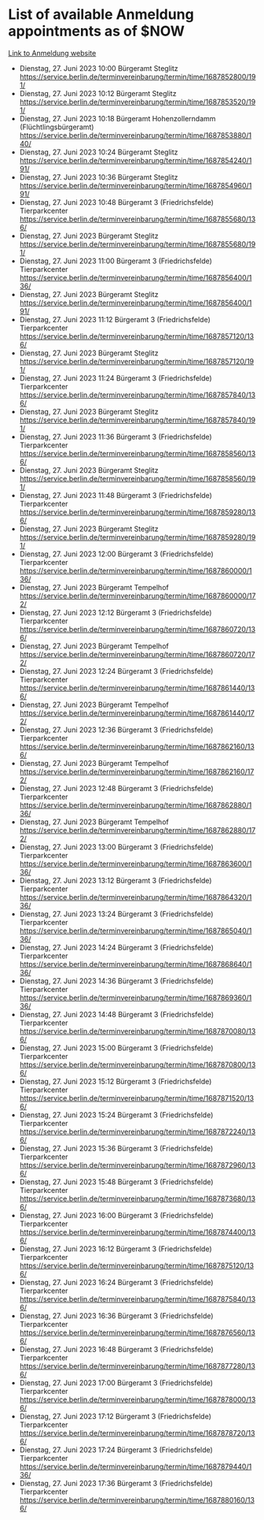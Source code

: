 # List of available Anmeldung appointments as of $NOW
[Link to Anmeldung website](https://service.berlin.de/terminvereinbarung/termin/tag.php?termin=1&anliegen[]=120686&dienstleisterlist=122210,122217,327316,122219,327312,122227,327314,122231,327346,122243,327348,122254,122252,329742,122260,329745,122262,329748,122271,327278,122273,327274,122277,327276,330436,122280,327294,122282,327290,122284,327292,122291,327270,122285,327266,122286,327264,122296,327268,150230,329760,122297,327286,122294,327284,122312,329763,122314,329775,122304,327330,122311,327334,122309,327332,317869,122281,327352,122279,329772,122283,122276,327324,122274,327326,122267,329766,122246,327318,122251,327320,122257,327322,122208,327298,122226,327300&herkunft=http%3A%2F%2Fservice.berlin.de%2Fdienstleistung%2F120686%2F)
- Dienstag, 27. Juni 2023 10:00 Bürgeramt Steglitz https://service.berlin.de/terminvereinbarung/termin/time/1687852800/191/
- Dienstag, 27. Juni 2023 10:12 Bürgeramt Steglitz https://service.berlin.de/terminvereinbarung/termin/time/1687853520/191/
- Dienstag, 27. Juni 2023 10:18 Bürgeramt Hohenzollerndamm (Flüchtlingsbürgeramt) https://service.berlin.de/terminvereinbarung/termin/time/1687853880/140/
- Dienstag, 27. Juni 2023 10:24 Bürgeramt Steglitz https://service.berlin.de/terminvereinbarung/termin/time/1687854240/191/
- Dienstag, 27. Juni 2023 10:36 Bürgeramt Steglitz https://service.berlin.de/terminvereinbarung/termin/time/1687854960/191/
- Dienstag, 27. Juni 2023 10:48 Bürgeramt 3 (Friedrichsfelde) Tierparkcenter https://service.berlin.de/terminvereinbarung/termin/time/1687855680/136/
- Dienstag, 27. Juni 2023  Bürgeramt Steglitz https://service.berlin.de/terminvereinbarung/termin/time/1687855680/191/
- Dienstag, 27. Juni 2023 11:00 Bürgeramt 3 (Friedrichsfelde) Tierparkcenter https://service.berlin.de/terminvereinbarung/termin/time/1687856400/136/
- Dienstag, 27. Juni 2023  Bürgeramt Steglitz https://service.berlin.de/terminvereinbarung/termin/time/1687856400/191/
- Dienstag, 27. Juni 2023 11:12 Bürgeramt 3 (Friedrichsfelde) Tierparkcenter https://service.berlin.de/terminvereinbarung/termin/time/1687857120/136/
- Dienstag, 27. Juni 2023  Bürgeramt Steglitz https://service.berlin.de/terminvereinbarung/termin/time/1687857120/191/
- Dienstag, 27. Juni 2023 11:24 Bürgeramt 3 (Friedrichsfelde) Tierparkcenter https://service.berlin.de/terminvereinbarung/termin/time/1687857840/136/
- Dienstag, 27. Juni 2023  Bürgeramt Steglitz https://service.berlin.de/terminvereinbarung/termin/time/1687857840/191/
- Dienstag, 27. Juni 2023 11:36 Bürgeramt 3 (Friedrichsfelde) Tierparkcenter https://service.berlin.de/terminvereinbarung/termin/time/1687858560/136/
- Dienstag, 27. Juni 2023  Bürgeramt Steglitz https://service.berlin.de/terminvereinbarung/termin/time/1687858560/191/
- Dienstag, 27. Juni 2023 11:48 Bürgeramt 3 (Friedrichsfelde) Tierparkcenter https://service.berlin.de/terminvereinbarung/termin/time/1687859280/136/
- Dienstag, 27. Juni 2023  Bürgeramt Steglitz https://service.berlin.de/terminvereinbarung/termin/time/1687859280/191/
- Dienstag, 27. Juni 2023 12:00 Bürgeramt 3 (Friedrichsfelde) Tierparkcenter https://service.berlin.de/terminvereinbarung/termin/time/1687860000/136/
- Dienstag, 27. Juni 2023  Bürgeramt Tempelhof https://service.berlin.de/terminvereinbarung/termin/time/1687860000/172/
- Dienstag, 27. Juni 2023 12:12 Bürgeramt 3 (Friedrichsfelde) Tierparkcenter https://service.berlin.de/terminvereinbarung/termin/time/1687860720/136/
- Dienstag, 27. Juni 2023  Bürgeramt Tempelhof https://service.berlin.de/terminvereinbarung/termin/time/1687860720/172/
- Dienstag, 27. Juni 2023 12:24 Bürgeramt 3 (Friedrichsfelde) Tierparkcenter https://service.berlin.de/terminvereinbarung/termin/time/1687861440/136/
- Dienstag, 27. Juni 2023  Bürgeramt Tempelhof https://service.berlin.de/terminvereinbarung/termin/time/1687861440/172/
- Dienstag, 27. Juni 2023 12:36 Bürgeramt 3 (Friedrichsfelde) Tierparkcenter https://service.berlin.de/terminvereinbarung/termin/time/1687862160/136/
- Dienstag, 27. Juni 2023  Bürgeramt Tempelhof https://service.berlin.de/terminvereinbarung/termin/time/1687862160/172/
- Dienstag, 27. Juni 2023 12:48 Bürgeramt 3 (Friedrichsfelde) Tierparkcenter https://service.berlin.de/terminvereinbarung/termin/time/1687862880/136/
- Dienstag, 27. Juni 2023  Bürgeramt Tempelhof https://service.berlin.de/terminvereinbarung/termin/time/1687862880/172/
- Dienstag, 27. Juni 2023 13:00 Bürgeramt 3 (Friedrichsfelde) Tierparkcenter https://service.berlin.de/terminvereinbarung/termin/time/1687863600/136/
- Dienstag, 27. Juni 2023 13:12 Bürgeramt 3 (Friedrichsfelde) Tierparkcenter https://service.berlin.de/terminvereinbarung/termin/time/1687864320/136/
- Dienstag, 27. Juni 2023 13:24 Bürgeramt 3 (Friedrichsfelde) Tierparkcenter https://service.berlin.de/terminvereinbarung/termin/time/1687865040/136/
- Dienstag, 27. Juni 2023 14:24 Bürgeramt 3 (Friedrichsfelde) Tierparkcenter https://service.berlin.de/terminvereinbarung/termin/time/1687868640/136/
- Dienstag, 27. Juni 2023 14:36 Bürgeramt 3 (Friedrichsfelde) Tierparkcenter https://service.berlin.de/terminvereinbarung/termin/time/1687869360/136/
- Dienstag, 27. Juni 2023 14:48 Bürgeramt 3 (Friedrichsfelde) Tierparkcenter https://service.berlin.de/terminvereinbarung/termin/time/1687870080/136/
- Dienstag, 27. Juni 2023 15:00 Bürgeramt 3 (Friedrichsfelde) Tierparkcenter https://service.berlin.de/terminvereinbarung/termin/time/1687870800/136/
- Dienstag, 27. Juni 2023 15:12 Bürgeramt 3 (Friedrichsfelde) Tierparkcenter https://service.berlin.de/terminvereinbarung/termin/time/1687871520/136/
- Dienstag, 27. Juni 2023 15:24 Bürgeramt 3 (Friedrichsfelde) Tierparkcenter https://service.berlin.de/terminvereinbarung/termin/time/1687872240/136/
- Dienstag, 27. Juni 2023 15:36 Bürgeramt 3 (Friedrichsfelde) Tierparkcenter https://service.berlin.de/terminvereinbarung/termin/time/1687872960/136/
- Dienstag, 27. Juni 2023 15:48 Bürgeramt 3 (Friedrichsfelde) Tierparkcenter https://service.berlin.de/terminvereinbarung/termin/time/1687873680/136/
- Dienstag, 27. Juni 2023 16:00 Bürgeramt 3 (Friedrichsfelde) Tierparkcenter https://service.berlin.de/terminvereinbarung/termin/time/1687874400/136/
- Dienstag, 27. Juni 2023 16:12 Bürgeramt 3 (Friedrichsfelde) Tierparkcenter https://service.berlin.de/terminvereinbarung/termin/time/1687875120/136/
- Dienstag, 27. Juni 2023 16:24 Bürgeramt 3 (Friedrichsfelde) Tierparkcenter https://service.berlin.de/terminvereinbarung/termin/time/1687875840/136/
- Dienstag, 27. Juni 2023 16:36 Bürgeramt 3 (Friedrichsfelde) Tierparkcenter https://service.berlin.de/terminvereinbarung/termin/time/1687876560/136/
- Dienstag, 27. Juni 2023 16:48 Bürgeramt 3 (Friedrichsfelde) Tierparkcenter https://service.berlin.de/terminvereinbarung/termin/time/1687877280/136/
- Dienstag, 27. Juni 2023 17:00 Bürgeramt 3 (Friedrichsfelde) Tierparkcenter https://service.berlin.de/terminvereinbarung/termin/time/1687878000/136/
- Dienstag, 27. Juni 2023 17:12 Bürgeramt 3 (Friedrichsfelde) Tierparkcenter https://service.berlin.de/terminvereinbarung/termin/time/1687878720/136/
- Dienstag, 27. Juni 2023 17:24 Bürgeramt 3 (Friedrichsfelde) Tierparkcenter https://service.berlin.de/terminvereinbarung/termin/time/1687879440/136/
- Dienstag, 27. Juni 2023 17:36 Bürgeramt 3 (Friedrichsfelde) Tierparkcenter https://service.berlin.de/terminvereinbarung/termin/time/1687880160/136/
